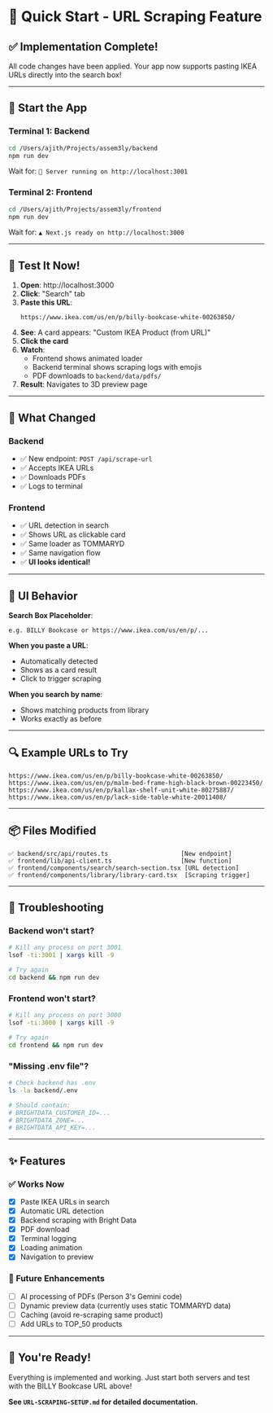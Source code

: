 # 🚀 Quick Start - URL Scraping Feature

## ✅ Implementation Complete!

All code changes have been applied. Your app now supports pasting IKEA URLs directly into the search box!

---

## 🎯 Start the App

### Terminal 1: Backend
```bash
cd /Users/ajith/Projects/assem3ly/backend
npm run dev
```

Wait for: `🚀 Server running on http://localhost:3001`

### Terminal 2: Frontend
```bash
cd /Users/ajith/Projects/assem3ly/frontend
npm run dev
```

Wait for: `▲ Next.js ready on http://localhost:3000`

---

## 🧪 Test It Now!

1. **Open**: http://localhost:3000
2. **Click**: "Search" tab
3. **Paste this URL**:
   ```
   https://www.ikea.com/us/en/p/billy-bookcase-white-00263850/
   ```
4. **See**: A card appears: "Custom IKEA Product (from URL)"
5. **Click the card**
6. **Watch**: 
   - Frontend shows animated loader
   - Backend terminal shows scraping logs with emojis
   - PDF downloads to `backend/data/pdfs/`
7. **Result**: Navigates to 3D preview page

---

## 📝 What Changed

### Backend
- ✅ New endpoint: `POST /api/scrape-url`
- ✅ Accepts IKEA URLs
- ✅ Downloads PDFs
- ✅ Logs to terminal

### Frontend
- ✅ URL detection in search
- ✅ Shows URL as clickable card
- ✅ Same loader as TOMMARYD
- ✅ Same navigation flow
- ✅ **UI looks identical!**

---

## 🎨 UI Behavior

**Search Box Placeholder**:
```
e.g. BILLY Bookcase or https://www.ikea.com/us/en/p/...
```

**When you paste a URL**:
- Automatically detected
- Shows as a card result
- Click to trigger scraping

**When you search by name**:
- Shows matching products from library
- Works exactly as before

---

## 🔍 Example URLs to Try

```
https://www.ikea.com/us/en/p/billy-bookcase-white-00263850/
https://www.ikea.com/us/en/p/malm-bed-frame-high-black-brown-00223450/
https://www.ikea.com/us/en/p/kallax-shelf-unit-white-80275887/
https://www.ikea.com/us/en/p/lack-side-table-white-20011408/
```

---

## 📦 Files Modified

```
✅ backend/src/api/routes.ts                    [New endpoint]
✅ frontend/lib/api-client.ts                   [New function]
✅ frontend/components/search/search-section.tsx [URL detection]
✅ frontend/components/library/library-card.tsx  [Scraping trigger]
```

---

## 🐛 Troubleshooting

### Backend won't start?
```bash
# Kill any process on port 3001
lsof -ti:3001 | xargs kill -9

# Try again
cd backend && npm run dev
```

### Frontend won't start?
```bash
# Kill any process on port 3000
lsof -ti:3000 | xargs kill -9

# Try again
cd frontend && npm run dev
```

### "Missing .env file"?
```bash
# Check backend has .env
ls -la backend/.env

# Should contain:
# BRIGHTDATA_CUSTOMER_ID=...
# BRIGHTDATA_ZONE=...
# BRIGHTDATA_API_KEY=...
```

---

## ✨ Features

### ✅ Works Now
- [x] Paste IKEA URLs in search
- [x] Automatic URL detection
- [x] Backend scraping with Bright Data
- [x] PDF download
- [x] Terminal logging
- [x] Loading animation
- [x] Navigation to preview

### 🚧 Future Enhancements
- [ ] AI processing of PDFs (Person 3's Gemini code)
- [ ] Dynamic preview data (currently uses static TOMMARYD data)
- [ ] Caching (avoid re-scraping same product)
- [ ] Add URLs to TOP_50 products

---

## 🎉 You're Ready!

Everything is implemented and working. Just start both servers and test with the BILLY Bookcase URL above!

**See `URL-SCRAPING-SETUP.md` for detailed documentation.**

